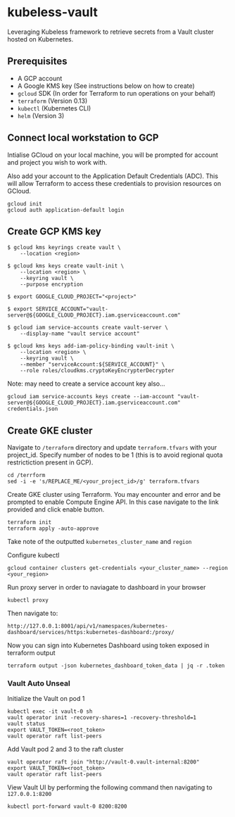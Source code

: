 # kubeless-vault
Leveraging Kubeless framework to retrieve secrets from a Vault cluster hosted on Kubernetes.



## Prerequisites

- A GCP account
- A Google KMS key (See instructions below on how to create)  
- `gcloud` SDK (In order for Terraform to run operations on your behalf)
- `terraform` (Version 0.13)
- `kubectl` (Kubernetes CLI)
- `helm` (Version 3)

## Connect local workstation to GCP 

Intialise GCloud on your local machine, you will be prompted for account and project you wish to work with. 

Also add your account to the Application Default Credentials (ADC). This will allow Terraform to access these credentials to provision resources on GCloud.

    gcloud init
    gcloud auth application-default login


## Create GCP KMS key

    $ gcloud kms keyrings create vault \
        --location <region>

    $ gcloud kms keys create vault-init \
        --location <region> \
        --keyring vault \
        --purpose encryption

    $ export GOOGLE_CLOUD_PROJECT="<project>"

    $ export SERVICE_ACCOUNT="vault-server@${GOOGLE_CLOUD_PROJECT}.iam.gserviceaccount.com"

    $ gcloud iam service-accounts create vault-server \
        --display-name "vault service account"

    $ gcloud kms keys add-iam-policy-binding vault-init \
        --location <region> \
        --keyring vault \
        --member "serviceAccount:${SERVICE_ACCOUNT}" \
        --role roles/cloudkms.cryptoKeyEncrypterDecrypter

Note: may need to create a service account key also...

    gcloud iam service-accounts keys create --iam-account "vault-server@${GOOGLE_CLOUD_PROJECT}.iam.gserviceaccount.com" credentials.json

## Create GKE cluster

Navigate to `/terraform` directory and update `terraform.tfvars` with your project_id. Specify number of nodes to be 1 (this is to avoid regional quota restrictiction present in GCP).

    cd /terrform
    sed -i -e 's/REPLACE_ME/<your_project_id>/g' terraform.tfvars

Create GKE cluster using Terraform. You may encounter and error and be prompted to enable Compute Engine API. In this case navigate to the link provided and click enable button. 

    terraform init
    terraform apply -auto-approve

Take note of the outputted `kubernetes_cluster_name` and `region`

Configure kubectl

    gcloud container clusters get-credentials <your_cluster_name> --region <your_region>

<!-- Deploy and access Kubernetes Dashboard

    kubectl apply -f https://raw.githubusercontent.com/kubernetes/dashboard/v2.0.0-beta8/aio/deploy/recommended.yaml -->

Run proxy server in order to naviagate to dashboard in your browser

    kubectl proxy

Then navigate to:

    http://127.0.0.1:8001/api/v1/namespaces/kubernetes-dashboard/services/https:kubernetes-dashboard:/proxy/

<!-- Authenticate to Kubernetes Dashboard by opening another terminal session and running the following commands to generate token

    kubectl apply -f https://raw.githubusercontent.com/hashicorp/learn-terraform-provision-eks-cluster/master/kubernetes-dashboard-admin.rbac.yaml

    kubectl -n kube-system describe secret $(kubectl -n kube-system get secret | grep service-controller-token | awk '{print $1}') -->


Now you can sign into Kubernetes Dashboard using token exposed in terraform output

    terraform output -json kubernetes_dashboard_token_data | jq -r .token

### Vault Auto Unseal

Initialize the Vault on pod 1

    kubectl exec -it vault-0 sh
    vault operator init -recovery-shares=1 -recovery-threshold=1
    vault status
    export VAULT_TOKEN=<root_token>
    vault operator raft list-peers

Add Vault pod 2 and 3 to the raft cluster
    
    vault operator raft join "http://vault-0.vault-internal:8200"
    export VAULT_TOKEN=<root_token>
    vault operator raft list-peers

View Vault UI by performing the following command then navigating to `127.0.0.1:8200`

    kubectl port-forward vault-0 8200:8200
